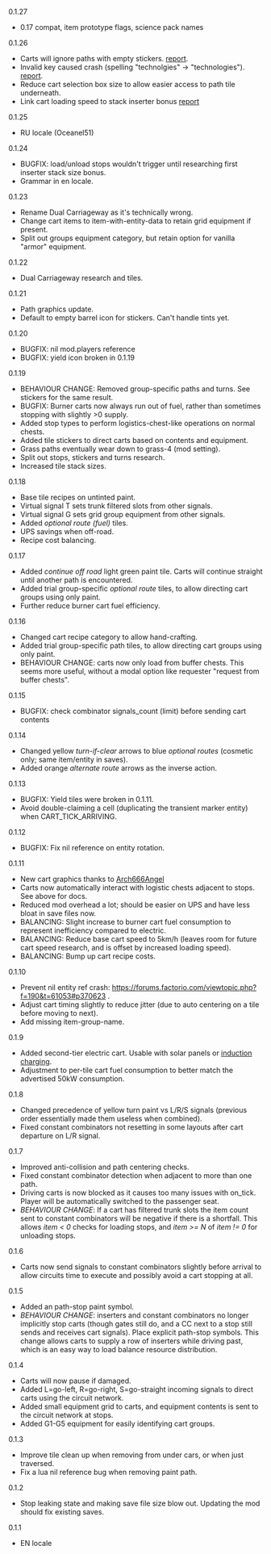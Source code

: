 0.1.27

* 0.17 compat, item prototype flags, science pack names

0.1.26

* Carts will ignore paths with empty stickers. [report](https://forums.factorio.com/viewtopic.php?f=190&t=61053&start=20#p382496).
* Invalid key caused crash (spelling "technolgies" -> "technologies"). [report](https://forums.factorio.com/viewtopic.php?f=190&t=61053&start=20#p387476).
* Reduce cart selection box size to allow easier access to path tile underneath.
* Link cart loading speed to stack inserter bonus [report](https://mods.factorio.com/mod/logicarts/discussion/5c72a70426cc3c000bae6506)

0.1.25

* RU locale (Oceanel51)

0.1.24

* BUGFIX: load/unload stops wouldn't trigger until researching first inserter stack size bonus.
* Grammar in en locale.

0.1.23

* Rename Dual Carriageway as it's technically wrong.
* Change cart items to item-with-entity-data to retain grid equipment if present.
* Split out groups equipment category, but retain option for vanilla "armor" equipment.

0.1.22

* Dual Carriageway research and tiles.

0.1.21

* Path graphics update.
* Default to empty barrel icon for stickers. Can't handle tints yet.

0.1.20

* BUGFIX: nil mod.players reference
* BUGFIX: yield icon broken in 0.1.19

0.1.19

* BEHAVIOUR CHANGE: Removed group-specific paths and turns. See stickers for the same result.
* BUGFIX: Burner carts now always run out of fuel, rather than sometimes stopping with slightly >0 supply.
* Added stop types to perform logistics-chest-like operations on normal chests.
* Added tile stickers to direct carts based on contents and equipment.
* Grass paths eventually wear down to grass-4 (mod setting).
* Split out stops, stickers and turns research.
* Increased tile stack sizes.

0.1.18

* Base tile recipes on untinted paint.
* Virtual signal T sets trunk filtered slots from other signals.
* Virtual signal G sets grid group equipment from other signals.
* Added *optional route (fuel)* tiles.
* UPS savings when off-road.
* Recipe cost balancing.

0.1.17

* Added *continue off road* light green paint tile. Carts will continue straight until another path is encountered.
* Added trial group-specific *optional route* tiles, to allow directing cart groups using only paint.
* Further reduce burner cart fuel efficiency.

0.1.16

* Changed cart recipe category to allow hand-crafting.
* Added trial group-specific path tiles, to allow directing cart groups using only paint.
* BEHAVIOUR CHANGE: carts now only load from buffer chests. This seems more useful, without a modal option like requester "request from buffer chests".

0.1.15

* BUGFIX: check combinator signals_count (limit) before sending cart contents

0.1.14

* Changed yellow *turn-if-clear* arrows to blue *optional routes* (cosmetic only; same item/entity in saves).
* Added orange *alternate route* arrows as the inverse action.

0.1.13

* BUGFIX: Yield tiles were broken in 0.1.11.
* Avoid double-claiming a cell (duplicating the transient marker entity) when CART_TICK_ARRIVING.

0.1.12

* BUGFIX: Fix nil reference on entity rotation.

0.1.11

* New cart graphics thanks to [Arch666Angel](https://mods.factorio.com/user/Arch666Angel)
* Carts now automatically interact with logistic chests adjacent to stops. See above for docs.
* Reduced mod overhead a lot; should be easier on UPS and have less bloat in save files now.
* BALANCING: Slight increase to burner cart fuel consumption to represent inefficiency compared to electric.
* BALANCING: Reduce base cart speed to 5km/h (leaves room for future cart speed research, and is offset by increased loading speed).
* BALANCING: Bump up cart recipe costs.

0.1.10

* Prevent nil entity ref crash: https://forums.factorio.com/viewtopic.php?f=190&t=61053#p370623 .
* Adjust cart timing slightly to reduce jitter (due to auto centering on a tile before moving to next).
* Add missing item-group-name.

0.1.9

* Added second-tier electric cart. Usable with solar panels or [induction charging](https://mods.factorio.com/mod/Induction%20Charging).
* Adjustment to per-tile cart fuel consumption to better match the advertised 50kW consumption.

0.1.8

* Changed precedence of yellow turn paint vs L/R/S signals (previous order essentially made them useless when combined).
* Fixed constant combinators not resetting in some layouts after cart departure on L/R signal.

0.1.7

* Improved anti-collision and path centering checks.
* Fixed constant combinator detection when adjacent to more than one path.
* Driving carts is now blocked as it causes too many issues with on_tick. Player will be automatically switched to the passenger seat.
* *BEHAVIOUR CHANGE*: If a cart has filtered trunk slots the item count sent to constant combinators will be negative if there is a shortfall. This allows *item < 0* checks for loading stops, and *item >= N* of *item != 0* for unloading stops.

0.1.6

* Carts now send signals to constant combinators slightly before arrival to allow circuits time to execute and possibly avoid a cart stopping at all.

0.1.5

* Added an path-stop paint symbol.
* *BEHAVIOUR CHANGE*: inserters and constant combinators no longer implicitly stop carts (though gates still do, and a CC next to a stop still sends and receives cart signals). Place explicit path-stop symbols. This change allows carts to supply a row of inserters while driving past, which is an easy way to load balance resource distribution.

0.1.4

* Carts will now pause if damaged.
* Added L=go-left, R=go-right, S=go-straight incoming signals to direct carts using the circuit network.
* Added small equipment grid to carts, and equipment contents is sent to the circuit network at stops.
* Added G1-G5 equipment for easily identifying cart groups.

0.1.3

* Improve tile clean up when removing from under cars, or when just traversed.
* Fix a lua nil reference bug when removing paint path.

0.1.2

* Stop leaking state and making save file size blow out. Updating the mod should fix existing saves.

0.1.1

* EN locale
